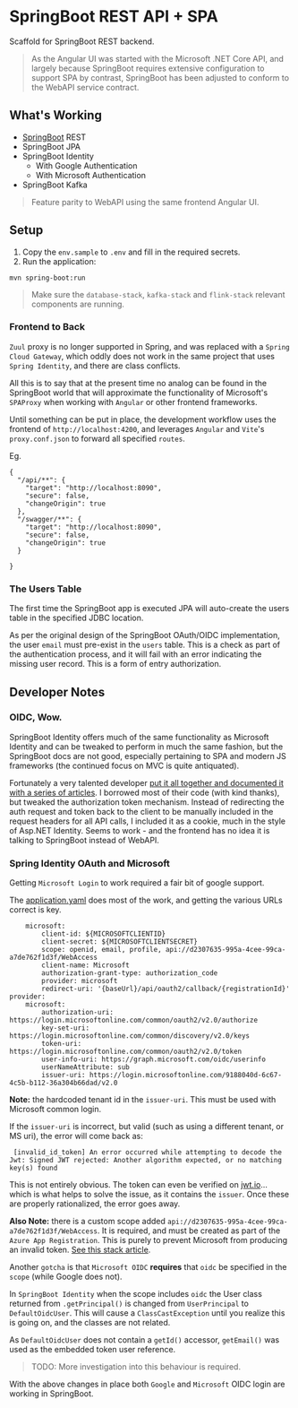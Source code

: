 # SpringBoot REST API + SPA

Scaffold for SpringBoot REST backend.

> As the Angular UI was started with the Microsoft .NET Core API, and largely because SpringBoot requires extensive configuration to support SPA by contrast, SpringBoot has been adjusted to conform to the WebAPI service contract.

## What's Working

- [SpringBoot](https://spring.io/projects/spring-boot) REST
- SpringBoot JPA
- SpringBoot Identity
    - With Google Authentication
    - With Microsoft Authentication
- SpringBoot Kafka

> Feature parity to WebAPI using the same frontend Angular UI. 

## Setup

1. Copy the `env.sample` to `.env` and fill in the required secrets.
2. Run the application:

 `mvn spring-boot:run`

> Make sure the `database-stack`, `kafka-stack` and `flink-stack` relevant components are running.

### Frontend to Back
`Zuul` proxy is no longer supported in Spring, and was replaced with a `Spring Cloud Gateway`, which oddly does not work in the same project that uses `Spring Identity`, and there are class conflicts.

All this is to say that at the present time no analog can be found in the SpringBoot world that will approximate the functionality of Microsoft's `SPAProxy` when working with `Angular` or other frontend frameworks.

Until something can be put in place, the development workflow uses the frontend of `http://localhost:4200`, and leverages `Angular` and `Vite`'s `proxy.conf.json` to forward all specified `routes`.

Eg.
```
{
  "/api/**": {
    "target": "http://localhost:8090",
    "secure": false,
    "changeOrigin": true
  },
  "/swagger/**": {
    "target": "http://localhost:8090",
    "secure": false,
    "changeOrigin": true
  }

}
```


### The Users Table
The first time the SpringBoot app is executed JPA will auto-create the users table in the specified JDBC location.

As per the original design of the SpringBoot OAuth/OIDC implementation, the user `email` must pre-exist in the `users` table.  This is a check as part of the authentication process, and it will fail with an error indicating the missing user record.  This is a form of entry authorization.

## Developer Notes

### OIDC, Wow.

SpringBoot Identity offers much of the same functionality as Microsoft Identity and can be tweaked to perform in much the same fashion, but the SpringBoot docs are not good, especially pertaining to SPA and modern JS frameworks (the continued focus on MVC is quite antiquated).

Fortunately a very talented developer [put it all together and documented it with a series of articles](https://github.com/anitalakhadze/multiple-auth-api/blob/main/README.md).  I borrowed most of their code (with kind thanks), but tweaked the authorization token mechanism.  Instead of redirecting the auth request and token back to the client to be manually included in the request headers for all API calls, I included it as a cookie, much in the style of Asp.NET Identity.  Seems to work - and the frontend has no idea it is talking to SpringBoot instead of WebAPI.

### Spring Identity OAuth and Microsoft

Getting `Microsoft Login` to work required a fair bit of google support.

The [application.yaml](src/main/resources/application.yaml) does most of the work, and getting the various URLs correct is key.

```
    microsoft:
        client-id: ${MICROSOFTCLIENTID}
        client-secret: ${MICROSOFTCLIENTSECRET}
        scope: openid, email, profile, api://d2307635-995a-4cee-99ca-a7de762f1d3f/WebAccess
        client-name: Microsoft
        authorization-grant-type: authorization_code
        provider: microsoft
        redirect-uri: '{baseUrl}/api/oauth2/callback/{registrationId}'
provider:
    microsoft:
        authorization-uri: https://login.microsoftonline.com/common/oauth2/v2.0/authorize
        key-set-uri: https://login.microsoftonline.com/common/discovery/v2.0/keys
        token-uri: https://login.microsoftonline.com/common/oauth2/v2.0/token
        user-info-uri: https://graph.microsoft.com/oidc/userinfo
        userNameAttribute: sub
        issuer-uri: https://login.microsoftonline.com/9188040d-6c67-4c5b-b112-36a304b66dad/v2.0

```
__Note:__ the hardcoded tenant id in the `issuer-uri`.  This must be used with Microsoft common login.

If the `issuer-uri` is incorrect, but valid (such as using a different tenant, or MS uri), the error will come back as:

```
 [invalid_id_token] An error occurred while attempting to decode the Jwt: Signed JWT rejected: Another algorithm expected, or no matching key(s) found
```

This is not entirely obvious.  The token can even be verified on [jwt.io](jwt.io)... which is what helps to solve the issue, as it contains the `issuer`.  Once these are properly rationalized, the error goes away.

__Also Note:__ there is a custom scope added `api://d2307635-995a-4cee-99ca-a7de762f1d3f/WebAccess`.  It is required, and must be created as part of the `Azure App Registration`. This is purely to prevent Microsoft from producing an invalid token.  [See this stack article](https://stackoverflow.com/questions/66235040/spring-security-microsoft-oauth2-login-errors).

Another `gotcha` is that `Microsoft OIDC` __requires__ that `oidc` be specified in the `scope` (while Google does not).

In `SpringBoot Identity` when the scope includes `oidc` the User class returned from `.getPrincipal()` is changed from `UserPrincipal` to `DefaultOidcUser`.  This will cause a `ClassCastException` until you realize this is going on, and the classes are not related.

As `DefaultOidcUser` does not contain a `getId()` accessor, `getEmail()` was used as the embedded token user reference.  

> TODO: More investigation into this behaviour is required.

With the above changes in place both `Google` and `Microsoft` OIDC login are working in SpringBoot.